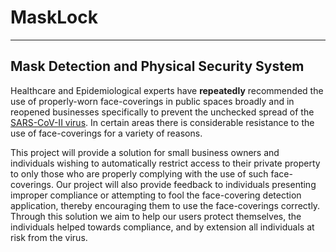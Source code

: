 # MaskLock
---
## Mask Detection and Physical Security System



Healthcare and Epidemiological experts have **repeatedly** recommended the use of
properly-worn face-coverings in public spaces broadly and in reopened businesses specifically
to prevent the unchecked spread of the [SARS-CoV-II virus](https://en.wikipedia.org/wiki/Severe_acute_respiratory_syndrome_coronavirus_2). In certain areas there is
considerable resistance to the use of face-coverings for a variety of reasons. 

This project will provide a solution for small business owners and individuals wishing to automatically restrict access to their private property to only those who are properly complying with the use of such face-coverings. Our project will also provide feedback to individuals presenting improper compliance or attempting to fool the face-covering detection application, thereby encouraging
them to use the face-coverings correctly. Through this solution we aim to help our users protect
themselves, the individuals helped towards compliance, and by extension all individuals at risk
from the virus.